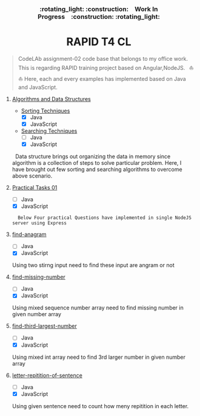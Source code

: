 <h3 align="center">:rotating_light: :construction:&ensp;&ensp;Work In Progress&ensp;&ensp;:construction: :rotating_light:</h3>
<h1 align="center">RAPID T4 CL</h1>

> CodeLAb assignment-02 code base that belongs to my office work. This is regarding RAPID training project based on Angular,NodeJS. &ensp;:boat: :boat:
>  Here, each and every examples has implemented based on Java and JavaScript.


1. [Algorithms and Data Structures](./Algorithms-and-Data-Structures)
    - [Sorting Techniques](./Algorithms-and-Data-Structures/Sorting-Techniques)
      - [x] Java
      - [x] JavaScript
    - [Searching Techniques](./Algorithms-and-Data-Structures/Searching-Techniques)
      - [ ] Java 
      - [x] JavaScript

	<p>&nbsp; Data structure brings out organizing the data in memory since algorithm is a collection of steps to solve particular problem. 
	Here, I have brought out few sorting and searching algorithms to overcome above scenario. </p>
	
2. [Practical Tasks 01](./Practical-Tasks-01) 
    - [ ] Java
    - [x] JavaScript
 
	````
	  Below Four practical Questions have implemented in single NodeJS server using Express
	````
	
3. [find-anagram](./find-anagram)
    - [ ] Java
    - [x] JavaScript
	<p> Using two stirng input need to find these input are angram or not </p>
4. [find-missing-number](./find-missing-number)
    - [ ] Java
    - [x] JavaScript
	<p> Using mixed sequence number array need to find missing number in given number array </p>
5. [find-third-largest-number](./find-third-largest-number)
    - [ ] Java
    - [x] JavaScript
	<p> Using mixed int array need to find 3rd larger number in given number array </p>
6. [letter-repitition-of-sentence](./letter-repitition-of-sentence)
    - [ ] Java
    - [x] JavaScript
	<p> Using given sentence need to count how meny repitition in each letter.</p>
